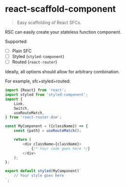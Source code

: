 # react-scaffold-component
> Easy scaffolding of React SFCs.

RSC can easily create your stateless function component.

Supported:

- [ ] Plain SFC
- [ ] Styled (`styled-component`)
- [ ] Routed (`react-router`)

Ideally, all options should allow for arbitrary combination.

For example, sfc+styled+routed:
```js
import {React} from 'react';
import styled from 'styled-component';
import {
    Link,
    Switch,
    useRouteMatch,
} from 'react-router-dom';

const MyComponent = ({className}) => {
    const {path} = useRouteMatch();

    return (
        <div className={className}>
            {/* Your code goes here */}
        </div>
    );
};

export default styled(MyComponent)`
    // Your style goes here
`;
```